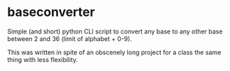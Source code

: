 # baseconverter
Simple (and short) python CLI script to convert any base to any other base between 2 and 36 (limit of alphabet + 0-9).

This was written in spite of an obscenely long project for a class the same thing with less flexibility.
